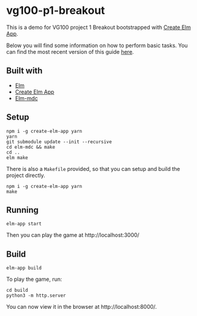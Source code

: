 # vg100-p1-breakout

This is a demo for VG100 project 1 Breakout bootstrapped with [Create Elm App](https://github.com/halfzebra/create-elm-app).

Below you will find some information on how to perform basic tasks.
You can find the most recent version of this guide [here](https://github.com/halfzebra/create-elm-app/blob/master/template/README.md).

## Built with

* [Elm](https://elm-lang.org/)
* [Create Elm App](https://github.com/halfzebra/create-elm-app)
* [Elm-mdc](https://github.com/aforemny/elm-mdc)

## Setup

```shell script
npm i -g create-elm-app yarn
yarn
git submodule update --init --recursive
cd elm-mdc && make
cd ..
elm make
```

There is also a `Makefile` provided, so that you can setup and build the project directly.
```
npm i -g create-elm-app yarn
make
```


## Running

```shell script
elm-app start
```
Then you can play the game at  http://localhost:3000/

## Build

```shell script
elm-app build
```
To play the game, run:

```shell script
cd build
python3 -m http.server
```
You can now view it in the browser at http://localhost:8000/.

